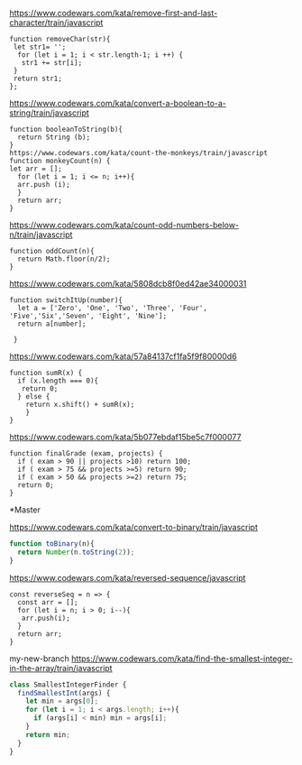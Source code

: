 https://www.codewars.com/kata/remove-first-and-last-character/train/javascript
````
function removeChar(str){
 let str1= '';
  for (let i = 1; i < str.length-1; i ++) {
   str1 += str[i];
 }
 return str1;
};
````

https://www.codewars.com/kata/convert-a-boolean-to-a-string/train/javascript
````
function booleanToString(b){
  return String (b);
}
https://www.codewars.com/kata/count-the-monkeys/train/javascript
function monkeyCount(n) {
let arr = [];
  for (let i = 1; i <= n; i++){
  arr.push (i);
  }
  return arr;
}
````
https://www.codewars.com/kata/count-odd-numbers-below-n/train/javascript
````
function oddCount(n){
  return Math.floor(n/2);
}
````
https://www.codewars.com/kata/5808dcb8f0ed42ae34000031

````
function switchItUp(number){
  let a = ['Zero', 'One', 'Two', 'Three', 'Four', 'Five','Six','Seven', 'Eight', 'Nine'];
  return a[number];
   
 }
````
https://www.codewars.com/kata/57a84137cf1fa5f9f80000d6
````
function sumR(x) {
  if (x.length === 0){
   return 0;
  } else {
    return x.shift() + sumR(x);
    }
}
````
https://www.codewars.com/kata/5b077ebdaf15be5c7f000077

````
function finalGrade (exam, projects) {
  if ( exam > 90 || projects >10) return 100;
  if ( exam > 75 && projects >=5) return 90;
  if ( exam > 50 && projects >=2) return 75;
  return 0;  
}
````

*Master

https://www.codewars.com/kata/convert-to-binary/train/javascript
````javascript
function toBinary(n){
  return Number(n.toString(2));
}
````
https://www.codewars.com/kata/reversed-sequence/javascript
````
const reverseSeq = n => {
  const arr = [];
  for (let i = n; i > 0; i--){
   arr.push(i);
  }
  return arr;
}
````


my-new-branch
https://www.codewars.com/kata/find-the-smallest-integer-in-the-array/train/javascript
````javascript
class SmallestIntegerFinder {
  findSmallestInt(args) {
    let min = args[0];
    for (let i = 1; i < args.length; i++){
      if (args[i] < min) min = args[i];
    }
    return min;
  }
}

